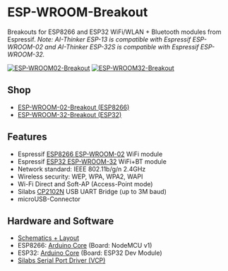 # ESP-WROOM-Breakout
Breakouts for ESP8266 and ESP32 WiFi/WLAN + Bluetooth modules from Espressif.
*Note: AI-Thinker ESP-13 is compatible with Espressif ESP-WROOM-02 and AI-Thinker ESP-32S is compatible with Espressif ESP-WROOM-32.*

[![ESP-WROOM02-Breakout](https://github.com/watterott/ESP-WROOM-Breakout/raw/master/hardware/ESP-WROOM02-Breakout_v10.jpg)](http://www.watterott.com/en/ESP-WROOM02-Breakout)
[![ESP-WROOM32-Breakout](https://github.com/watterott/ESP-WROOM-Breakout/raw/master/hardware/ESP-WROOM32-Breakout_v10.jpg)](http://www.watterott.com/en/ESP-WROOM32-Breakout)


## Shop
* [ESP-WROOM-02-Breakout (ESP8266)](http://www.watterott.com/en/ESP-WROOM02-Breakout)
* [ESP-WROOM-32-Breakout (ESP32)](http://www.watterott.com/en/ESP-WROOM32-Breakout)


## Features
* Espressif [ESP8266 ESP-WROOM-02](http://espressif.com/en/products/hardware/esp8266ex/overview) WiFi module
* Espressif [ESP32 ESP-WROOM-32](http://espressif.com/en/products/hardware/esp32/overview) WiFi+BT module
* Network standard: IEEE 802.11b/g/n 2.4GHz
* Wireless security: WEP, WPA, WPA2, WAPI
* Wi-Fi Direct and Soft-AP (Access-Point mode)
* Silabs [CP2102N](http://www.silabs.com/products/interface/usb-bridges/usbxpress-usb-bridges/Pages/usbxpress-usb-bridges.aspx) USB UART Bridge (up to 3M baud)
* microUSB-Connector


## Hardware and Software
* [Schematics + Layout](https://github.com/watterott/ESP-WROOM-Breakout/tree/master/hardware)
* ESP8266: [Arduino Core](https://github.com/esp8266/Arduino) (Board: NodeMCU v1)
* ESP32: [Arduino Core](https://github.com/espressif/arduino-esp32) (Board: ESP32 Dev Module)
* [Silabs Serial Port Driver (VCP)](http://www.silabs.com/products/mcu/pages/usbtouartbridgevcpdrivers.aspx)
